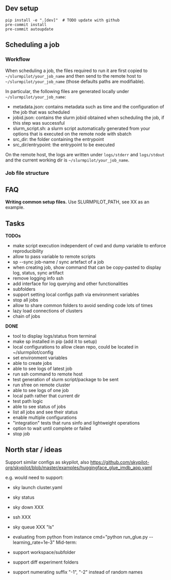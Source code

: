## Dev setup

```
pip install -e ".[dev]"  # TODO update with github
pre-commit install 
pre-commit autoupdate
```

## Scheduling a job
### Workflow
When scheduling a job, the files required to run it are first copied to `~/slurmpilot/your_job_name` and then
send to the remote host to `~/slurmpilot/your_job_name` (those defaults paths are modifiable).

In particular, the following files are generated locally under `~/slurmpilot/your_job_name`:
* metadata.json: contains metadata such as time and the configuration of the job that was scheduled
* jobid.json: contains the slurm jobid obtained when scheduling the job, if this step was successful
* slurm_script.sh: a slurm script automatically generated from your options that is executed on the remote node with sbatch
* src_dir: the folder containing the entrypoint
* src_dir/entrypoint: the entrypoint to be executed

On the remote host, the logs are written under `logs/stderr` and `logs/stdout` and the current working dir is `~/slurmpilot/your_job_name`.

### Job file structure


## FAQ

**Writing common setup files.**
Use SLURMPILOT_PATH, see XX as an example.

## Tasks

**TODOs**
* make script execution independent of cwd and dump variable to enforce reproducibility
* allow to pass variable to remote scripts
* sp --sync job-name  / sync artefact of a job
* when creating job, show command that can be copy-pasted to display log, status, sync artifact
* remove logging info ssh
* add interface for log querying and other functionalities
* subfolders
* support setting local configs path via environment variables
* stop all jobs
* allow to share common folders to avoid sending code lots of times
* lazy load connections of clusters
* chain of jobs

**DONE**
* tool to display logs/status from terminal
* make sp installed in pip (add it to setup)
* local configurations to allow clean repo, could be located in ~/slurmpilot/config
* set environment variables
* able to create jobs
* able to see logs of latest job
* run ssh command to remote host
* test generation of slurm script/package to be sent
* run sfree on remote cluster
* able to see logs of one job
* local path rather that current dir
* test path logic
* able to see status of jobs
* list all jobs and see their status
* enable multiple configurations
* "integration" tests that runs sinfo and lightweight operations 
* option to wait until complete or failed
* stop job


## North star / ideas
Support similar configs as skypilot, also 
https://github.com/skypilot-org/skypilot/blob/master/examples/huggingface_glue_imdb_app.yaml

e.g. would need to support:
* sky launch cluster.yaml
* sky status
* sky down XXX
* ssh XXX
* sky queue XXX "ls"

* evaluating from python from instance cmd="python run_glue.py --learning_rate=1e-3"
Mid-term: 
* support workspace/subfolder
* support diff experiment folders
* support numerating suffix "-1", "-2" instead of random names
